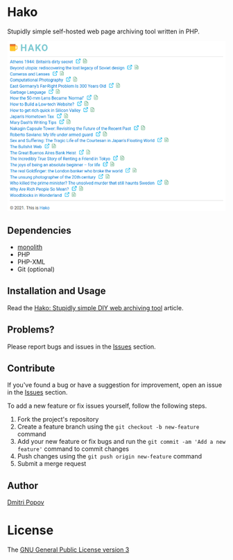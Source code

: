 # Hako

Stupidly simple self-hosted web page archiving tool written in PHP.

<img src="hako.png" alt="Hako">

## Dependencies

- [monolith](https://github.com/Y2Z/monolith)
- PHP
- PHP-XML
- Git (optional)

## Installation and Usage

Read the [Hako: Stupidly simple DIY web archiving tool](https://tokyoma.de/articles/hako.html) article.

## Problems?

Please report bugs and issues in the [Issues](https://github.com/dmpop/hako/issues) section.

## Contribute

If you've found a bug or have a suggestion for improvement, open an issue in the [Issues](https://github.com/dmpop/hako/issues) section.

To add a new feature or fix issues yourself, follow the following steps.

1. Fork the project's repository
2. Create a feature branch using the `git checkout -b new-feature` command
3. Add your new feature or fix bugs and run the `git commit -am 'Add a new feature'` command to commit changes
4. Push changes using the `git push origin new-feature` command
5. Submit a merge request

## Author

[Dmitri Popov](https://www.tokyoma.de/)

# License

The [GNU General Public License version 3](http://www.gnu.org/licenses/gpl-3.0.en.html)
